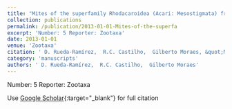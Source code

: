 ```yaml
---
title: "Mites of the superfamily Rhodacaroidea (Acari: Mesostigmata) from Colombia, with a key for the world species of Desectophis Karg (Ologamasidae)"
collection: publications
permalink: /publication/2013-01-01-Mites-of-the-superfa
excerpt: 'Number: 5 Reporter: Zootaxa'
date: 2013-01-01
venue: 'Zootaxa'
citation: ' D. Rueda-Ramírez,  R.C. Castilho,  Gilberto Moraes, &quot;Mites of the superfamily Rhodacaroidea (Acari: Mesostigmata) from Colombia, with a key for the world species of Desectophis Karg (Ologamasidae).&quot; Zootaxa, 2013.'
category: 'manuscripts'
authors: ' D. Rueda-Ramírez,  R.C. Castilho,  Gilberto Moraes'
---
```

Number: 5 Reporter: Zootaxa

Use [Google Scholar](https://scholar.google.com/scholar?q=Mites+of+the+superfamily+Rhodacaroidea+(Acari:+Mesostigmata)+from+Colombia,+with+a+key+for+the+world+species+of+Desectophis+Karg+(Ologamasidae)){:target="_blank"} for full citation